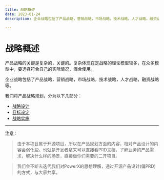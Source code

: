 ```yaml
---
title: 战略概述
date: 2023-01-24
description: 企业战略包括了产品战略，营销战略，市场战略，技术战略，人才战略，融资战略等。

---
```


# 战略概述


产品战略的关键是复杂的，关键的。复杂体现在定战略的理论模型较多，在众多模型中，要选择符合自己的实际情况，混合使用。


企业战略包括了产品战略，营销战略，市场战略，技术战略，人才战略，融资战略等。

我们将产品战略规划，分为以下几部分：

* [战略设计](./design.md)
* [目标设定](./target.md)
* [战略实施](./implement.md)



---


注意：
> 由于本项目属于开源项目，所以在产品规划方面的内容，相对产品设计的内容会弱化些。也就是开发者拿来可以直接看PRD文档，了解业务的产品需求，解决什么样的场景，直接做你们需要的二开项目。

> 我们会不断去迭代我们对PowerX的思想理解，通过开源产品设计(偏PRD)的方式，与大家共享。



